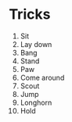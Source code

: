 # Tricks
1. Sit
2. Lay down
3. Bang
4. Stand
5. Paw
6. Come around
7. Scout
8. Jump
9. Longhorn
10. Hold
